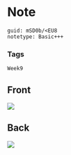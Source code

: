 # Note
```
guid: mSD0b/<EU8
notetype: Basic+++
```

### Tags
```
Week9
```

## Front
<img src="paste-380ba6812baa44707ea422c1d6330f1087ac555c.jpg">

## Back
<img src="paste-cc58761fc5db215e4325132f44d1790a1e092812.jpg">
